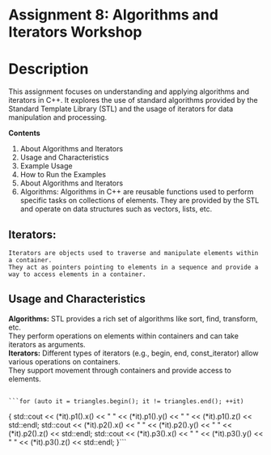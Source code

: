 # Assignment 8: Algorithms and Iterators Workshop


# Description
This assignment focuses on understanding and applying algorithms and iterators in C++. It explores the use of standard algorithms provided by 
the Standard Template Library (STL) and the usage of iterators for data manipulation and processing.

**Contents**
1) About Algorithms and Iterators
2) Usage and Characteristics
3) Example Usage
4) How to Run the Examples
5) About Algorithms and Iterators
6) Algorithms: Algorithms in C++ are reusable functions used to perform specific tasks on collections of elements. They are provided by the STL 
and operate on data structures such as vectors, lists, etc.

## Iterators: 
    Iterators are objects used to traverse and manipulate elements within a container.
    They act as pointers pointing to elements in a sequence and provide a way to access elements in a container.

## **Usage and Characteristics**
**Algorithms:**
STL provides a rich set of algorithms like sort, find, transform, etc.<br>
They perform operations on elements within containers and can take iterators as arguments.<br>
**Iterators:**
Different types of iterators (e.g., begin, end, const_iterator) allow various operations on containers.<br>
They support movement through containers and provide access to elements.<br>
##
    ```for (auto it = triangles.begin(); it != triangles.end(); ++it)
  {
    std::cout << (*it).p1().x() << " " << (*it).p1().y() << " " << (*it).p1().z() << std::endl;
    std::cout << (*it).p2().x() << " " << (*it).p2().y() << " " << (*it).p2().z() << std::endl;
    std::cout << (*it).p3().x() << " " << (*it).p3().y() << " " << (*it).p3().z() << std::endl;
  }```
